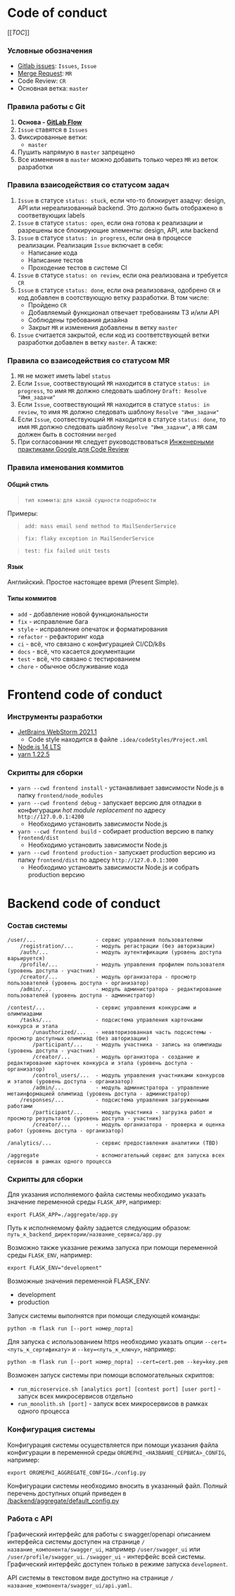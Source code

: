 # Code of conduct

[[_TOC_]]

### Условные обозначения
- [Gitlab issues](https://gitlab.com/temikmax/org-mephi-2.0/-/issues): `Issues`, `Issue`
- [Merge Request](https://gitlab.com/temikmax/org-mephi-2.0/-/merge_requests): `MR`
- Code Review: `CR`
- Основная ветка: `master`

### Правила работы с Git

1. **Основа - [GitLab Flow](https://docs.gitlab.com/ee/topics/gitlab_flow.html#production-branch-with-gitlab-flow)**
1. `Issue` ставятся в `Issues`
1. Фиксированные ветки:
    - `master`
1. Пушить напрямую в `master` запрещено
1. Все изменения в `master` можно добавить только через `MR` из веток разработки

### Правила взаисодействия со статусом задач
1. `Issue` в статусе `status: stuck`, если что-то блокирует азадчу: design, API или нереализованный backend. Это должно быть отображено в соответвующих labels
1. `Issue` в статусе `status: open`, если она готова к реализации и разрешены все блокирующие элементы: design, API, или backend
1. `Issue` в статусе `status: in progress`, если она в процессе реализации. Реализация `Issue` включает в себя:
    - Написание кода
    - Написание тестов
    - Проходение тестов в системе CI
1. `Issue` в статусе `status: on review`, если она реализована и требуется `CR`
1. `Issue` в статусе `status: done`, если она реализована, одобрено `CR` и код добавлен в соотствующую ветку разработки. В том числе:
    - Пройдено `CR`
    - Добавляемый функционал отвечает требованиям ТЗ и/или API
    - Соблюдены требования дизайна
    - Закрыт `MR` и изменения добавлены в ветку `master`
1. `Issue` считается закрытой, если код из соответствующей ветки разработки добавлен в ветку `master`. А также:

### Правила со взаисодействия со статусом MR
1. `MR` не может иметь label `status`
1. Если `Issue`, соотвествующий `MR` находится в статусе `status: in progress`, то имя `MR` должно следовать шаблону `Draft: Resolve "Имя_задачи"`
1. Если `Issue`, соотвествующий `MR` находится в статусе `status: in review`, то имя `MR` должно следовать шаблону `Resolve "Имя_задачи"`
1. Если `Issue`, соотвествующий `MR` находится в статусе `status: done`, то имя `MR` должно следовать шаблону `Resolve "Имя_задачи"`, а `MR` сам должен быть в состоянии `merged`
1. При согласовании `MR` следует руководствоваться [Инженерными практиками Google для Code Review](https://tproger.ru/translations/code-review-a-la-google/)

### Правила именования коммитов
#### Общий стиль
> `тип коммита`: `для какой сущности` `подробности`

Примеры:
> `add: mass email send method to MailSenderService`

> `fix: flaky exception in MailSenderService`

> `test: fix failed unit tests`

#### Язык
Английский. Простое настоящее время (Present Simple).

#### Типы коммитов
- `add` - добавление новой функциональности
- `fix` - исправление бага
- `style` - исправление опечаток и форматирования
- `refactor` - рефакторинг кода
- `ci` - всё, что связано с конфигурацией CI/CD/k8s
- `docs` - всё, что касается документации
- `test` - всё, что связано с тестированием
- `chore` - обычное обслуживание кода




# Frontend code of conduct

### Инструменты разработки
- [JetBrains WebStorm 2021.1](https://www.jetbrains.com/webstorm/)
    - Code style находится в файле `.idea/codeStyles/Project.xml`
- [Node.js 14 LTS](https://nodejs.org/en/)
- [yarn 1.22.5](https://classic.yarnpkg.com/en/docs/install/)

### Скрипты для сборки
- `yarn --cwd frontend install` - устанавливает зависимости Node.js в папку `frontend/node_modules`
- `yarn --cwd frontend debug` - запускает версию для отладки в конфигурации *hot module replacement* по адресу `http://127.0.0.1:4200`
    - Необходимо установить зависимости Node.js 
- `yarn --cwd frontend build` - собирает production версию в папку `frontend/dist`
    - Необходимо установить зависимости Node.js
- `yarn --cwd frontend production` - запускает production версию из папку `frontend/dist` по адресу `http://127.0.0.1:3000`
    - Необходимо установить зависимости Node.js и собрать production версию



# Backend code of conduct

### Состав системы
```
/user/...                   - сервис управления пользователями
    /registration/...       - модуль регастрации (без авторизации)
    /auth/...               - модуль аутентификации (уровень доступа варьируется)
    /profile/...            - модуль управления профилем пользователя (уровень доступа - участник)
    /creator/...            - модуль организатора - просмотр пользователей (уровень доступа - организатор)
    /admin/...              - модуль администратора - редактирование пользователей (уровень доступа - администратор)

/contest/...                - сервис управления конкурсами и олимпиадами
    /tasks/...              - подсистема управления карточками конкурса и этапа
        /unauthorized/...   - неавторизованная часть подсистемы - просмотр доступных олимпиад (без авторизации)
        /participant/...    - модуль участника - запись на олимпиады (уровень доступа - участник)
        /creator/...        - модуль организтора - создание и редактирование карточек конкурса и этапа (уровень доступа - организатор)
        /control_users/...  - модуль управления участниками конкурсов и этапов (уровень доступа - организатор)
        /admin/...          - модуль администратора - управление метаинформацией олимпиад (уровень доступа - администратор)
    /responses/...          - подсистема управления загруженными работами
        /participant/...    - модуль участника - загрузка работ и просмотр результатов (уровень доступа - участник)
        /creator/...        - модуль организатора - проверка и оценка работ (уровень доступа - организатор)

/analytics/...              - сервис предоставления аналитики (TBD)

/aggregate                  - вспомогательный сервис для запуска всех сервисов в рамках одного процесса
```


### Скрипты для сборки

Для указания исполняемого файла системы необходимо указать значение переменной среды `FLASK_APP`, например:
```
export FLASK_APP=./aggregate/app.py
```
Путь к исполняемому файлу задается следующим образом: `путь_к_backend_директории/название_сервиса/app.py`

Возможно также указание режима запуска при помощи переменной среды `FLASK_ENV`, например:
```
export FLASK_ENV="development"
```
Возможные значения переменной FLASK_ENV:
- development
- production

Запуск системы выполнятся при помощи следующей команды: 
```
python -m flask run [--port номер_порта]
```

Для запуска с использованием https необходимо указать опции `--cert=<путь_к_сертификату>` и `--key=<путь_к_ключу>`, например:
```
python -m flask run [--port номер_порта] --cert=cert.pem --key=key.pem
```

Возможен запуск системы при помощи вспомогательных скриптов:
- `run_microservice.sh [analytics port] [contest port] [user port]` - запуск всех микросервисов отдельно
- `run_monolith.sh [port]` - запуск всех микросервисов в рамках одного процесса

### Конфигурация системы

Конфигурация системы осуществляется при помощи указания файла конфигурации в переменной среды `ORGMEPHI_<НАЗВАНИЕ_СЕРВИСА>_CONFIG`, например:
```
export ORGMEPHI_AGGREGATE_CONFIG=./config.py
```

Конфигурации системы необходимо вносить в указанный файл. Полный перечень доступных опций приведен в [/backend/aggregate/default_config.py](/backend/aggregate/default_config.py)

### Работа с API

Графический интерфейс для работы с swagger/openapi описанием интерфейса системы доступен на странице `/название_компонента/swagger_ui`, например `/user/swagger_ui` или `/user/profile/swagger_ui`. `/swagger_ui` - интерфейс всей системы. Графический интерфейс доступен только в режиме запуска `development`.

API системы в текстовом виде доступно на странице `/название_компонента/swagger_ui/api.yaml`.